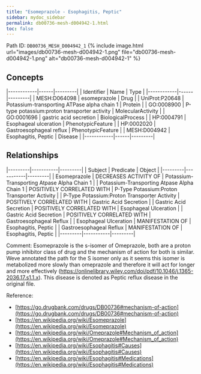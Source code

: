 ```yaml
---
title: "Esomeprazole - Esophagitis, Peptic"
sidebar: mydoc_sidebar
permalink: db00736-mesh-d004942-1.html
toc: false 
---
```



Path ID: `DB00736_MESH_D004942_1`
{% include image.html url="images/db00736-mesh-d004942-1.png" file="db00736-mesh-d004942-1.png" alt="db00736-mesh-d004942-1" %}

## Concepts

|------------|------|---------|
| Identifier | Name | Type    |
|------------|------|---------|
| MESH:D064098 | esomeprazole | Drug |
| UniProt:P20648 | Potassium-transporting ATPase alpha chain 1 | Protein |
| GO:0008900 | P-type potassium:proton transporter activity | MolecularActivity |
| GO:0001696 | gastric acid secretion | BiologicalProcess |
| HP:0004791 | Esophageal ulceration | PhenotypicFeature |
| HP:0002020 | Gastroesophageal reflux | PhenotypicFeature |
| MESH:D004942 | Esophagitis, Peptic | Disease |
|------------|------|---------|

## Relationships

|---------|-----------|---------|
| Subject | Predicate | Object  |
|---------|-----------|---------|
| Esomeprazole | DECREASES ACTIVITY OF | Potassium-Transporting Atpase Alpha Chain 1 |
| Potassium-Transporting Atpase Alpha Chain 1 | POSITIVELY CORRELATED WITH | P-Type Potassium:Proton Transporter Activity |
| P-Type Potassium:Proton Transporter Activity | POSITIVELY CORRELATED WITH | Gastric Acid Secretion |
| Gastric Acid Secretion | POSITIVELY CORRELATED WITH | Esophageal Ulceration |
| Gastric Acid Secretion | POSITIVELY CORRELATED WITH | Gastroesophageal Reflux |
| Esophageal Ulceration | MANIFESTATION OF | Esophagitis, Peptic |
| Gastroesophageal Reflux | MANIFESTATION OF | Esophagitis, Peptic |
|---------|-----------|---------|

Comment: Esomeprazole is the s-isomer of Omeprazole, both are a proton pump inhibitor class of drug and the mechanism of action for both is similar. Weve annotated the path for the S isomer only as it seems this isomer is metabolized more slowly than omeprazole and therefore it will act for longer and more effectively (https://onlinelibrary.wiley.com/doi/pdf/10.1046/j.1365-2036.17.s1.1.x). This disease is denoted as Peptic reflux disease in the original file.

Reference: 
  - [https://go.drugbank.com/drugs/DB00736#mechanism-of-action](https://go.drugbank.com/drugs/DB00736#mechanism-of-action)
  - [https://en.wikipedia.org/wiki/Esomeprazole](https://en.wikipedia.org/wiki/Esomeprazole)
  - [https://en.wikipedia.org/wiki/Omeprazole#Mechanism_of_action](https://en.wikipedia.org/wiki/Omeprazole#Mechanism_of_action)
  - [https://en.wikipedia.org/wiki/Esophagitis#Causes](https://en.wikipedia.org/wiki/Esophagitis#Causes)
  - [https://en.wikipedia.org/wiki/Esophagitis#Medications](https://en.wikipedia.org/wiki/Esophagitis#Medications)
